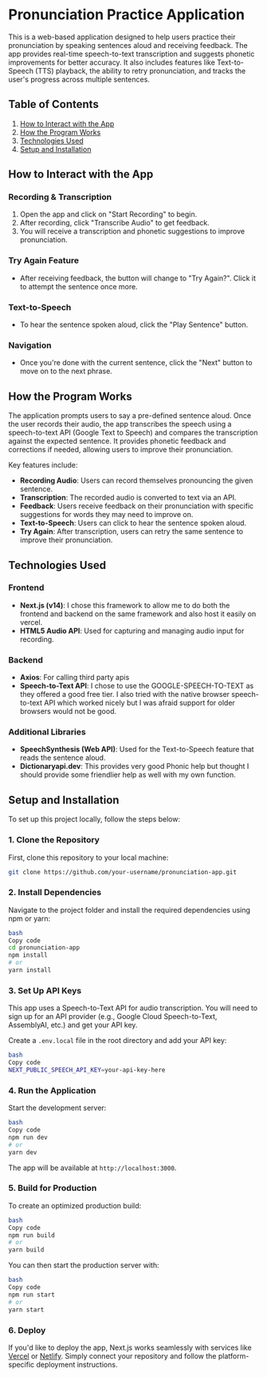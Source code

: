 
# Pronunciation Practice Application

This is a web-based application designed to help users practice their pronunciation by speaking sentences aloud and receiving feedback. The app provides real-time speech-to-text transcription and suggests phonetic improvements for better accuracy. It also includes features like Text-to-Speech (TTS) playback, the ability to retry pronunciation, and tracks the user's progress across multiple sentences.

## Table of Contents

1. [How to Interact with the App](#how-to-interact-with-the-app)
2. [How the Program Works](#how-the-program-works)
3. [Technologies Used](#technologies-used)
4. [Setup and Installation](#setup-and-installation)


## How to Interact with the App

### Recording & Transcription

1. Open the app and click on "Start Recording" to begin.
2. After recording, click "Transcribe Audio" to get feedback.
3. You will receive a transcription and phonetic suggestions to improve pronunciation.

### Try Again Feature

- After receiving feedback, the button will change to "Try Again?". Click it to attempt the sentence once more.

### Text-to-Speech

- To hear the sentence spoken aloud, click the "Play Sentence" button.

### Navigation

- Once you're done with the current sentence, click the "Next" button to move on to the next phrase.


## How the Program Works

The application prompts users to say a pre-defined sentence aloud. Once the user records their audio, the app transcribes the speech using a speech-to-text API (Google Text to Speech) and compares the transcription against the expected sentence. It provides phonetic feedback and corrections if needed, allowing users to improve their pronunciation.

Key features include:
- **Recording Audio**: Users can record themselves pronouncing the given sentence.
- **Transcription**: The recorded audio is converted to text via an API.
- **Feedback**: Users receive feedback on their pronunciation with specific suggestions for words they may need to improve on.
- **Text-to-Speech**: Users can click to hear the sentence spoken aloud.
- **Try Again**: After transcription, users can retry the same sentence to improve their pronunciation.

## Technologies Used

### Frontend
- **Next.js (v14)**: I chose this framework to allow me to do both the frontend and backend on the same framework and also host it easily on vercel.
- **HTML5 Audio API**: Used for capturing and managing audio input for recording.

### Backend
- **Axios**: For calling third party apis
- **Speech-to-Text API**: I chose to use the GOOGLE-SPEECH-TO-TEXT as they offered a good free tier. I also tried with the native browser speech-to-text API which worked nicely but I was afraid support for older browsers would not be good.

### Additional Libraries
- **SpeechSynthesis (Web API)**: Used for the Text-to-Speech feature that reads the sentence aloud.
- **Dictionaryapi.dev**: This provides very good Phonic help but thought I should provide some friendlier help as well with my own function.

## Setup and Installation

To set up this project locally, follow the steps below:

### 1. Clone the Repository

First, clone this repository to your local machine:

```bash
git clone https://github.com/your-username/pronunciation-app.git

```

### 2. Install Dependencies

Navigate to the project folder and install the required dependencies using npm or yarn:

```bash
bash
Copy code
cd pronunciation-app
npm install
# or
yarn install

```

### 3. Set Up API Keys

This app uses a Speech-to-Text API for audio transcription. You will need to sign up for an API provider (e.g., Google Cloud Speech-to-Text, AssemblyAI, etc.) and get your API key.

Create a `.env.local` file in the root directory and add your API key:

```bash
bash
Copy code
NEXT_PUBLIC_SPEECH_API_KEY=your-api-key-here

```

### 4. Run the Application

Start the development server:

```bash
bash
Copy code
npm run dev
# or
yarn dev

```

The app will be available at `http://localhost:3000`.

### 5. Build for Production

To create an optimized production build:

```bash
bash
Copy code
npm run build
# or
yarn build

```

You can then start the production server with:

```bash
bash
Copy code
npm run start
# or
yarn start

```

### 6. Deploy

If you'd like to deploy the app, Next.js works seamlessly with services like [Vercel](https://vercel.com/) or [Netlify](https://www.netlify.com/). Simply connect your repository and follow the platform-specific deployment instructions.
